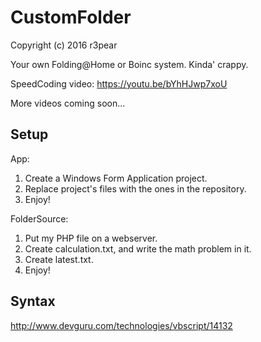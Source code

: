 # CustomFolder
Copyright (c) 2016 r3pear

Your own Folding@Home or Boinc system. Kinda' crappy.

SpeedCoding video: https://youtu.be/bYhHJwp7xoU

More videos coming soon...

## Setup

App:
1. Create a Windows Form Application project.
2. Replace project's files with the ones in the repository.
3. Enjoy!

FolderSource:
1. Put my PHP file on a webserver.
2. Create calculation.txt, and write the math problem in it.
3. Create latest.txt.
4. Enjoy!

## Syntax

http://www.devguru.com/technologies/vbscript/14132
